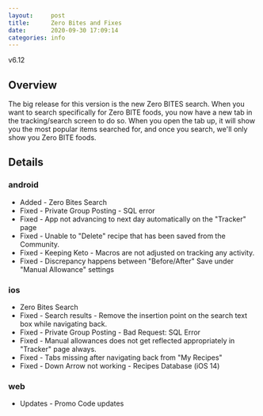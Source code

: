 ```yaml
---
layout:     post
title:      Zero Bites and Fixes
date:       2020-09-30 17:09:14
categories: info
---
```


v6.12

## Overview
The big release for this version is the new Zero BITES search. When you want to
search specifically for Zero BITE foods, you now have a new tab in the
tracking/search screen to do so. When you open the tab up, it will show you the
most popular items searched for, and once you search, we'll only show you Zero
BITE foods.


## Details  

### android  
* Added - Zero Bites Search  
* Fixed - Private Group Posting - SQL error  
* Fixed - App not advancing to next day automatically on the "Tracker" page  
* Fixed - Unable to "Delete" recipe that has been saved from the Community.  
* Fixed - Keeping Keto - Macros are not adjusted on tracking any activity.  
* Fixed - Discrepancy happens between "Before/After" Save under "Manual Allowance" settings  

### ios  
* Zero Bites Search  
* Fixed - Search results - Remove the insertion point on the search text box while navigating back.  
* Fixed - Private Group Posting -  Bad Request: SQL Error  
* Fixed - Manual allowances does not get reflected appropriately in "Tracker" page always.  
* Fixed - Tabs missing after navigating back from "My Recipes"  
* Fixed - Down Arrow not working - Recipes Database (iOS 14)  

### web  
* Updates - Promo Code updates  
